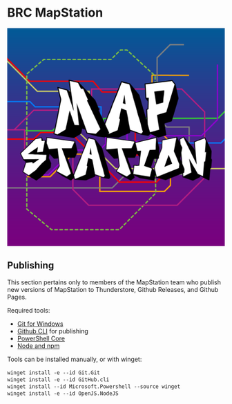 # BRC MapStation

![MapStation Logo](MapStationLogo.png)

## Publishing

This section pertains only to members of the MapStation team who publish new versions of MapStation to Thunderstore, Github Releases, and Github Pages.

Required tools:

- [Git for Windows](https://gitforwindows.org/)
- [Github CLI](https://cli.github.com/) for publishing
- [PowerShell Core](https://learn.microsoft.com/en-us/powershell/scripting/install/installing-powershell-on-windows?view=powershell-7.4)
- [Node and npm](https://nodejs.org/en)

Tools can be installed manually, or with winget:

```shell
winget install -e --id Git.Git
winget install -e --id GitHub.cli
winget install --id Microsoft.Powershell --source winget
winget install -e --id OpenJS.NodeJS
```

